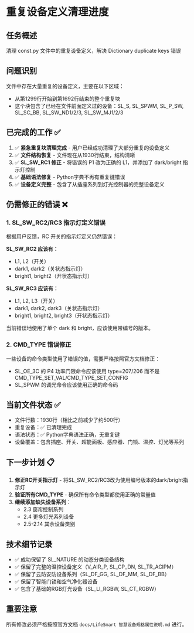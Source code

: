 # 重复设备定义清理进度

## 任务概述

清理 const.py 文件中的重复设备定义，解决 Dictionary duplicate keys 错误

## 问题识别

文件中存在大量重复的设备定义，主要在以下区域：

- 从第1299行开始到第1692行结束的整个重复块
- 这个块包含了已经在文件前面定义过的设备：SL_S, SL_SPWM, SL_P_SW, SL_SC_BB, SL_SW_ND1/2/3, SL_SW_MJ1/2/3

## 已完成的工作 ✅

1. ✅ **紧急重复块清理完成** - 用户已经成功清理了大部分重复的设备定义
2. ✅ **文件结构恢复** - 文件现在从1930行结束，结构清晰
3. ✅ **SL_SW_RC1 修正** - 将错误的 P1 改为正确的 L1，并添加了 dark/bright 指示灯控制
4. ✅ **基础语法修复** - Python字典不再有重复键错误
5. ✅ **设备定义完整** - 包含了从插座系列到灯光控制器的完整设备定义

## 仍需修正的错误 ❌

### 1. SL_SW_RC2/RC3 指示灯定义错误

根据用户反馈，RC 开关的指示灯定义仍然错误：

**SL_SW_RC2 应该有：**

- L1, L2（开关）
- dark1, dark2（关状态指示灯）
- bright1, bright2（开状态指示灯）

**SL_SW_RC3 应该有：**

- L1, L2, L3（开关）
- dark1, dark2, dark3（关状态指示灯）
- bright1, bright2, bright3（开状态指示灯）

当前错误地使用了单个 dark 和 bright，应该使用带编号的版本。

### 2. CMD_TYPE 错误修正

一些设备的命令类型使用了错误的值，需要严格按照官方文档修正：

- SL_OE_3C 的 P4 功率门限命令应该使用 type=207/206 而不是 CMD_TYPE_SET_VAL/CMD_TYPE_SET_CONFIG
- SL_SPWM 的调光命令应该使用正确的命令码

## 当前文件状态 ✅

- 文件行数：1930行（相比之前减少了约500行）
- 重复设备：✅ 已清理完成
- 语法状态：✅ Python字典语法正确，无重复键
- 设备覆盖：包含插座、开关、超能面板、感应器、门锁、温控、灯光等系列

## 下一步计划 📋

1. **修正RC开关指示灯** - 将SL_SW_RC2/RC3改为使用编号版本的dark/bright指示灯
2. **验证所有CMD_TYPE** - 确保所有命令类型都使用正确的常量值
3. **继续添加缺失设备系列**：
    - 2.3 窗帘控制系列
    - 2.4 更多灯光系列设备
    - 2.5-2.14 其余设备类别

## 技术细节记录

- ✅ 成功保留了 SL_NATURE 的动态分类设备结构
- ✅ 保留了完整的温控设备定义（V_AIR_P, SL_CP_DN, SL_TR_ACIPM）
- ✅ 保留了云防安防设备系列（SL_DF_GG, SL_DF_MM, SL_DF_BB）
- ✅ 保留了智能门锁和空气净化器设备
- ✅ 包含了基础的RGB灯光设备（SL_LI_RGBW, SL_CT_RGBW）

## 重要注意

所有修改必须严格按照官方文档 `docs/LifeSmart 智慧设备规格属性说明.md` 进行。